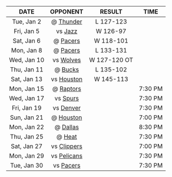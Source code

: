 |    DATE     |            OPPONENT            |    RESULT    |  TIME   |
|:-----------:|:------------------------------:|:------------:|:-------:|
| Tue, Jan 2  |    @ [Thunder](/r/Thunder)     |  L 127-123   |         |
| Fri, Jan 5  |     vs [Jazz](/r/UtahJazz)     |   W 126-97   |         |
| Sat, Jan 6  |     @ [Pacers](/r/pacers)      |  W 118-101   |         |
| Mon, Jan 8  |     @ [Pacers](/r/pacers)      |  L 133-131   |         |
| Wed, Jan 10 |  vs [Wolves](/r/timberwolves)  | W 127-120 OT |         |
| Thu, Jan 11 |     @ [Bucks](/r/MkeBucks)     |  L 135-102   |         |
| Sat, Jan 13 |    vs [Houston](/r/rockets)    |  W 145-113   |         |
| Mon, Jan 15 | @ [Raptors](/r/torontoraptors) |              | 7:30 PM |
| Wed, Jan 17 |    vs [Spurs](/r/NBASpurs)     |              | 7:30 PM |
| Fri, Jan 19 | vs [Denver](/r/denvernuggets)  |              | 7:30 PM |
| Sun, Jan 21 |    @ [Houston](/r/rockets)     |              | 7:00 PM |
| Mon, Jan 22 |    @ [Dallas](/r/Mavericks)    |              | 8:30 PM |
| Thu, Jan 25 |       @ [Heat](/r/heat)        |              | 7:30 PM |
| Sat, Jan 27 |  vs [Clippers](/r/LAClippers)  |              | 7:00 PM |
| Mon, Jan 29 | vs [Pelicans](/r/NOLAPelicans) |              | 7:30 PM |
| Tue, Jan 30 |     vs [Pacers](/r/pacers)     |              | 7:30 PM |